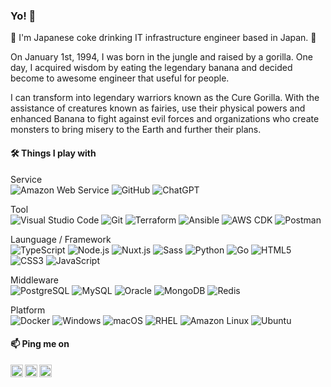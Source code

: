 ### Yo! :wave:

:cup_with_straw: I'm Japanese coke drinking IT infrastructure engineer based in Japan. :fries:

On January 1st, 1994, I was born in the jungle and raised by a gorilla.
One day, I acquired wisdom by eating the legendary banana and decided become to awesome engineer that useful for people.

I can transform into legendary warriors known as the Cure Gorilla. With the assistance of creatures known as fairies, use their physical powers and enhanced Banana to fight against evil forces and organizations who create monsters to bring misery to the Earth and further their plans.

#### :hammer_and_wrench: Things I play with

Service  
![Amazon Web Service](https://img.shields.io/badge/Amazon_Web_Service-FF9900?style=flat-square&logo=amazonaws&logoColor=white)
![GitHub](https://img.shields.io/badge/GitHub-333333?style=flat-square&logo=github&logoColor=white)
![ChatGPT](https://img.shields.io/badge/ChatGPT-74AA9C?style=flat-square&logo=openai&logoColor=white)

Tool  
![Visual Studio Code](https://img.shields.io/badge/Visual_Studio_Code-0078D7?style=flat-square&logo=visualstudiocode&logoColor=white)
![Git](https://img.shields.io/badge/Git-F1502F?style=flat-square&logo=git&logoColor=white)
![Terraform](https://img.shields.io/badge/Terraform-844FBA?style=flat-square&logo=terraform&logoColor=white)
![Ansible](https://img.shields.io/badge/Ansible-1A1918?style=flat-square&logo=ansible&logoColor=white)
![AWS CDK](https://img.shields.io/badge/AWS_CDK-FF9900?style=flat-square&logo=amazonaws&logoColor=white)
![Postman](https://img.shields.io/badge/Postman-EF5B25?style=flat-square&logo=postman&logoColor=white)

Launguage / Framework  
![TypeScript](https://img.shields.io/badge/TypeScript-007ACC?style=flat-square&logo=typescript&logoColor=white)
![Node.js](https://img.shields.io/badge/Node.js-68A063?style=flat-square&logo=nodedotjs&logoColor=white)
![Nuxt.js](https://img.shields.io/badge/Nuxt.js-41B883?style=flat-square&logo=nuxtdotjs&logoColor=white)
![Sass](https://img.shields.io/badge/Sass-CC6699?style=flat-square&logo=sass&logoColor=white)
![Python](https://img.shields.io/badge/Python-4B8BBE?style=flat-square&logo=python&logoColor=white)
![Go](https://img.shields.io/badge/Go-29BEB0?style=flat-square&logo=go&logoColor=white)
![HTML5](https://img.shields.io/badge/HTML5-E34C26?style=flat-square&logo=html5&logoColor=white)
![CSS3](https://img.shields.io/badge/CSS3-264DE4?style=flat-square&logo=css3&logoColor=white)
![JavaScript](https://img.shields.io/badge/JavaScript-F0DB4F?style=flat-square&logo=javascript&logoColor=white)

Middleware  
![PostgreSQL](https://img.shields.io/badge/PostgreSQL-0064A5?style=flat-square&logo=postgresql&logoColor=white)
![MySQL](https://img.shields.io/badge/MySQL-00758F?style=flat-square&logo=mysql&logoColor=white)
![Oracle](https://img.shields.io/badge/Oracle-F80000?style=flat-square&logo=oracle&logoColor=white)
![MongoDB](https://img.shields.io/badge/MongoDB-4DB33D?style=flat-square&logo=mongodb&logoColor=white)
![Redis](https://img.shields.io/badge/Redis-D82C20?style=flat-square&logo=redis&logoColor=white)

Platform  
![Docker](https://img.shields.io/badge/Docker-0DB7ED?style=flat-square&logo=docker&logoColor=white)
![Windows](https://img.shields.io/badge/Windows-00A4EF?style=flat-square&logo=windows&logoColor=white)
![macOS](https://img.shields.io/badge/macOS-000000?style=flat-square&logo=macos&logoColor=white)
![RHEL](https://img.shields.io/badge/RHEL-EE0000?style=flat-square&logo=redhat&logoColor=white)
![Amazon Linux](https://img.shields.io/badge/Amazon_Linux-FF9900?style=flat-square&logo=linux&logoColor=white)
![Ubuntu](https://img.shields.io/badge/Ubuntu-DD4814?style=flat-square&logo=ubuntu&logoColor=white)

#### :mailbox: Ping me on

<a href="https://github.com/tsunematsu21" target="_blank">
  <img src="https://simpleicons.vercel.app/github/666" width="20px" align="left" />
</a>
<a href="https://twitter.com/tsunematsu21" target="_blank">
  <img src="https://simpleicons.vercel.app/twitter/666" width="20px" align="left" />
</a>
<a href="https://instagram.com/tsunematsu21" target="_blank">
  <img src="https://simpleicons.vercel.app/instagram/666" width="20px" align="left" />
</a>

